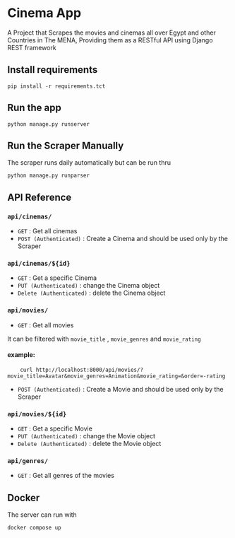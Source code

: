 
# Cinema App

A Project that Scrapes the movies and cinemas all over Egypt and other Countries in The MENA, Providing them as a RESTful API using Django REST framework


## Install requirements

    pip install -r requirements.tct

## Run the app

    python manage.py runserver

## Run the Scraper Manually
The scraper runs daily automatically but can be run thru

    python manage.py runparser


## API Reference

### `api/cinemas/`
  - `GET` : Get all cinemas
  - `POST (Authenticated)` : Create a Cinema and should be used only by the Scraper
  
### `api/cinemas/${id}`
 - `GET` : Get a specific Cinema 
 - `PUT (Authenticated)` : change the Cinema object
 - `Delete (Authenticated)` : delete the Cinema object

### `api/movies/`
  - `GET` : Get all movies
  
  It can be filtered with `movie_title` , `movie_genres` and `movie_rating`


#### example:
        curl http://localhost:8000/api/movies/?movie_title=Avatar&movie_genres=Animation&movie_rating=&order=-rating

  - `POST (Authenticated)` : Create a Movie and should be used only by the Scraper
  

### `api/movies/${id}`
 - `GET` : Get a specific Movie 
 - `PUT (Authenticated)` : change the Movie object
 - `Delete (Authenticated)` : delete the Movie object

### `api/genres/`
  - `GET` : Get all genres of the movies
  
## Docker
The server can run with 

    docker compose up


